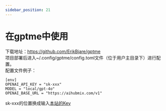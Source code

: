 ```yaml
---
sidebar_position: 21
---
```


# 在gptme中使用
下载地址：https://github.com/ErikBjare/gptme  
项目部署后进入~/.config/gptme/config.toml文件（位于用户主目录下）进行配置。  
配置文件例子：  
```
[env]
OPENAI_API_KEY = "sk-xxx"
MODEL = "local/gpt-4o"
OPENAI_BASE_URL = "https://aihubmix.com/v1"
```
sk-xxx的位置换成输入[本站的Key](https://aihubmix.com/token)